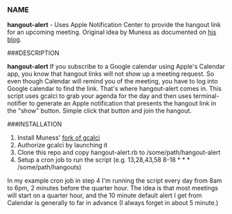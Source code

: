### NAME

**hangout-alert** - Uses Apple Notification Center to provide the hangout link for an upcoming meeting. Original
idea by Muness as documented on [his blog](http://muness.blogspot.com/2013/06/life-hack-gcal-im-reminders.html).

###DESCRIPTION

**hangout-alert** If you subscribe to a Google calendar using Apple's Calendar app, you know that hangout links will
not show up a meeting request. So even though Calendar will remind you of the meeting, you have to log into Google
calendar to find the link. That's where hangout-alert comes in. This script uses gcalci to grab your agenda for the
day and then uses terminal-notifier to generate an Apple notification that presents the hangout link in the "show"
button. Simple click that button and join the hangout.

###INSTALLATION

1. Install Muness' [fork of gcalci](https://github.com/muness/gcalcli)
2. Authorize gcalci by launching it
3. Clone this repo and copy hangout-alert.rb to /some/path/hangout-alert
4. Setup a cron job to run the script (e.g. 13,28,43,58  8-18  *  *  *  /some/path/hangouts)

In my example cron job in step 4 I'm running the script every day from 8am to 6pm, 2 minutes before the quarter hour.
The idea is that most meetings will start on a quarter hour, and the 10 minute default alert I get from Calendar is
generally to far in advance (I always forget in about 5 minute.) 
